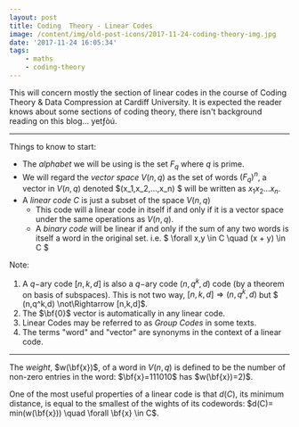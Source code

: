 ```yaml
---
layout: post
title: Coding  Theory - Linear Codes
image: /content/img/old-post-icons/2017-11-24-coding-theory-img.jpg
date: '2017-11-24 16:05:34'
tags:
    - maths
    - coding-theory
---
```


This will concern mostly the section of linear codes in the course of Coding Theory & Data Compression at Cardiff University. It is expected the reader knows about some sections of coding theory, there isn't background reading on this blog... yet­ƒòú.

---

Things to know to start:

-   The _alphabet_ we will be using is the set $F_q$ where $q$ is prime.
-   We will regard the _vector space_ $V(n,q)$ as the set of words $(F_q)^n$, a vector in $V(n,q)$ denoted $(x_1,x_2,...,x_n) $ will be written as $x_1 x_2 ... x_n$.
-   A _linear code_ $C$ is just a subset of the space $V(n,q)$
    -   This code will a linear code in itself if and only if it is a vector space under the same operations as $V(n,q)$.
    -   A _binary code_ will be linear if and only if the sum of any two words is itself a word in the original set. i.e. $ \forall x,y \in C \quad (x + y) \in C $

Note:

1. A $q-$ary code $[n,k,d]$ is also a $q-$ary code $(n,q^k,d)$ code (by a theorem on basis of subspaces). This is not two way, $[n,k,d] \Rightarrow (n,q^k,d)$ but $ (n,q^k,d) \not\Rightarrow [n,k,d]$.
2. The $\bf{0}$ vector is automatically in any linear code.
3. Linear Codes may be referred to as _Group Codes_ in some texts.
4. The terms "word" and "vector" are synonyms in the context of a linear code.

---

The _weight_, $w(\bf{x})$, of a word in $V(n,q)$ is defined to be the number of non-zero entries in the word: $\bf{x}=111010$ has $w(\bf{x})=2)$.

One of the most useful properties of a linear code is that $d(C)$, its minimum distance, is equal to the smallest of the wights of its codewords: $d(C)= min(w(\bf{x})) \quad \forall \bf{x} \in C$.

